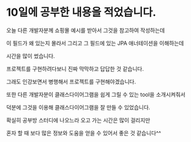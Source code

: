 # 10일에 공부한 내용을 적었습니다.

오늘 다른 개발자분께 쇼핑몰 예시를 받아서 그것을 참고하여 작성하는데  

이 필드가 왜 있는지 몰라서 그리고 그 필드에 있는 JPA 애너테이션을 이해하는데  

시간을 많이 썼습니다.  

프로젝트를 구현하려다보니 진짜 막막하고 답답한 것 같습니다.  

그래도 인강보면서 병행해서 프로젝트를 구현해야겠습니다.  

또한 다른 개발자분이 클래스다이어그램을 쉽게 그릴 수 있는 tool을 소개시켜줘서  

덕분에 그것을 이용해 클래스다이어그램을 잘 만들 수 있었습니다.  

확실히 공부방 스터디에 나오느라 오고 가는 시간은 많이 걸리지만  

혼자 할 때 보다 많은 정보와 도움을 얻을 수 있어서 좋은 것 같습니다^^  

